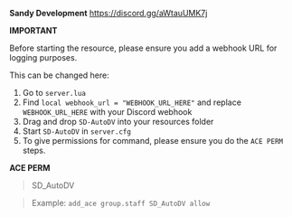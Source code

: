 **Sandy Development**
https://discord.gg/aWtauUMK7j


**IMPORTANT**

Before starting the resource, please ensure you add a webhook URL for logging purposes.

This can be changed here:

1. Go to `server.lua`
2. Find `local webhook_url = "WEBHOOK_URL_HERE"` and replace `WEBHOOK_URL_HERE` with your Discord webhook
3. Drag and drop `SD-AutoDV` into your resources folder
4. Start `SD-AutoDV` in `server.cfg`
5. To give permissions for command, please ensure you do the `ACE PERM` steps.

**ACE PERM**

> SD_AutoDV

> Example: `add_ace group.staff SD_AutoDV allow`
